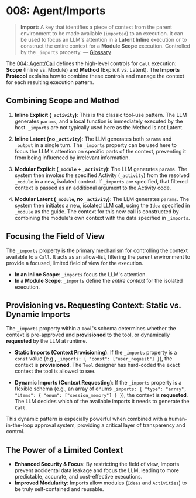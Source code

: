 # 008: Agent/Imports

> **Import:** A key that identifies a piece of context from the parent environment to be made available (`imported`) to an execution. It can be used to focus an LLM's attention in a **Latent Inline** execution or to construct the entire context for a **Module Scope** execution. Controlled by the `_imports` property. — [Glossary](./000_glossary.md)

The [004: Agent/Call](./004_agent_call.md) defines the high-level controls for `Call` execution: **Scope** (Inline vs. Module) and **Method** (Explicit vs. Latent). The **Imports Protocol** explains how to combine these controls and manage the context for each resulting execution pattern.

## Combining Scope and Method

1.  **Inline Explicit (`_activity`)**: This is the classic tool-use pattern. The LLM generates `params`, and a local function is immediately executed by the host. `_imports` are not typically used here as the Method is not Latent.

2.  **Inline Latent (no `_activity`)**: The LLM generates both `params` and `_output` in a single turn. The `_imports` property can be used here to focus the LLM's attention on specific parts of the context, preventing it from being influenced by irrelevant information.

3.  **Modular Explicit (`_module` + `_activity`)**: The LLM generates `params`. The system then invokes the specified Activity (`_activity`) from the resolved `_module` in a new, isolated context. If `_imports` are specified, that filtered context is passed as an additional argument to the Activity code.

4.  **Modular Latent (`_module`, no `_activity`)**: The LLM generates `params`. The system then initiates a new, isolated LLM call, using the `Idea` specified in `_module` as the guide. The context for this new call is constructed by combining the module's own context with the data specified in `_imports`.

## Focusing the Field of View

The `_imports` property is the primary mechanism for controlling the context available to a `Call`. It acts as an allow-list, filtering the parent environment to provide a focused, limited field of view for the execution.

- **In an Inline Scope**: `_imports` focus the LLM's attention.
- **In a Module Scope**: `_imports` define the _entire context_ for the isolated execution.

## Provisioning vs. Requesting Context: Static vs. Dynamic Imports

The `_imports` property within a `Tool`'s schema determines whether the context is pre-approved and **provisioned** to the tool, or dynamically **requested** by the LLM at runtime.

- **Static Imports (Context Provisioning)**: If the `_imports` property is a `const` value (e.g., `_imports: { "const": ["user_request"] }`), the context is **provisioned**. The `Tool` designer has hard-coded the exact context the tool is allowed to see.

- **Dynamic Imports (Context Requesting)**: If the `_imports` property is a flexible schema (e.g., an array of enums `_imports: { "type": "array", "items": { "enum": ["session_memory"] } }`), the context is **requested**. The LLM decides which of the available imports it needs to generate the `Call`.

This dynamic pattern is especially powerful when combined with a human-in-the-loop approval system, providing a critical layer of transparency and control.

## The Power of a Limited Context

- **Enhanced Security & Focus**: By restricting the field of view, Imports prevent accidental data leakage and focus the LLM, leading to more predictable, accurate, and cost-effective executions.
- **Improved Modularity**: Imports allow modules (`Ideas` and `Activities`) to be truly self-contained and reusable.

